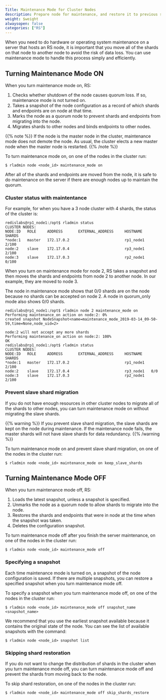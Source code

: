 ```yaml
---
Title: Maintenance Mode for Cluster Nodes
description: Prepare node for maintenance, and restore it to previous state
weight: $weight
alwaysopen: false
categories: ["RS"]
---
```

When you need to do hardware or operating system maintenance on a server that hosts an RS node,
it is important that you move all of the shards on that node to another node to avoid the risk of data loss.
You can use maintenance mode to handle this process simply and efficiently.

## Turning Maintenance Mode ON

When you turn maintenance mode on, RS:

1. Checks whether shutdown of the node causes quorum loss. If so, maintenance mode is not turned on.
1. Takes a snapshot of the node configuration as a record of which shards and endpoints are on node at that time.
1. Marks the node as a quorum node to prevent shards and endpoints from migrating into the node.
1. Migrates shards to other nodes and binds endpoints to other nodes.

{{% note %}}
If the node is the master node in the cluster, maintenance mode does not demote the node.
As usual, the cluster elects a new master node when the master node is restarted.
{{% /note %}}

To turn maintenance mode on, on one of the nodes in the cluster run:

```src
$ rladmin node <node_id> maintenance_mode on
```

After all of the shards and endpoints are moved from the node, it is safe to do maintenance on the server if there are enough nodes up to maintain the quorum.

### Cluster status with maintentance

For example, for when you have a 3 node cluster with 4 shards, the status of the cluster is:

```src
redislabs@rp1_node1:/opt$ rladmin status
CLUSTER NODES:
NODE:ID   ROLE     ADDRESS       EXTERNAL_ADDRESS     HOSTNAME    SHARDS
*node:1   master   172.17.0.2                         rp1_node1   2/100
node:2    slave    172.17.0.4                         rp3_node1   2/100
node:3    slave    172.17.0.3                         rp2_node1   0/100
```

When you turn on maintenance mode for node 2, RS takes a snapshot and then moves the shards and endpoints from node 2 to another node. In our example, they are moved to node 3.

The node in maintenance mode shows that 0/0 shards are on the node because no shards can be accepted on node 2. A node in quorum_only mode also shows 0/0 shards.

```src
redislabs@rp1_node1:/opt$ rladmin node 2 maintenance_mode on
Performing maintenance_on action on node:2: 0%
created snapshot NodeSnapshot<name=maintenance_mode_2019-03-14_09-50-59,time=None,node_uid=2>

node:2 will not accept any more shards
Performing maintenance_on action on node:2: 100%
OK
redislabs@rp1_node1:/opt$ rladmin status
CLUSTER NODES:
NODE:ID   ROLE     ADDRESS       EXTERNAL_ADDRESS     HOSTNAME    SHARDS
*node:1   master   172.17.0.2                         rp1_node1   2/100
node:2    slave    172.17.0.4                         rp3_node1   0/0  
node:3    slave    172.17.0.3                         rp2_node1   2/100
```

### Prevent slave shard migration

If you do not have enough resources in other cluster nodes to migrate all of the shards to other nodes,
you can turn maintenance mode on without migrating the slave shards.

{{% warning %}}
If you prevent slave shard migration, the slave shards are kept on the node during maintenance.
If the maintenance node fails, the master shards will not have slave shards for data redundancy.
{{% /warning %}}

To turn maintenance mode on and prevent slave shard migration, on one of the nodes in the cluster run:

```src
$ rladmin node <node_id> maintenance_mode on keep_slave_shards
```

## Turning Maintenance Mode OFF

When you turn maintenance mode off, RS:

1. Loads the latest snapshot, unless a snapshot is specified.
1. Unmarks the node as a quorum node to allow shards to migrate into the node.
1. Restores the shards and endpoints that were in node at the time when the snapshot was taken.
1. Deletes the configuration snapshot.

To turn maintenance mode off after you finish the server maintenance, on one of the nodes in the cluster run:

```src
$ rladmin node <node_id> maintenance_mode off
```

### Specifying a snapshot

Each time maintenance mode is turned on, a snapshot of the node configuration is saved.
If there are multiple snapshots, you can restore a specified snapshot when you turn maintenance mode off.

To specify a snapshot when you turn maintenance mode off, on one of the nodes in the cluster run:

```src
$ rladmin node <node_id> maintenance_mode off snapshot_name <snapshot_name>
```

We recommend that you use the earliest snapshot available because it contains the original state of the node.
You can see the list of available snapshots with the command:

```src
$ rladmin node <node_id> snapshot list
```

### Skipping shard restoration

If you do not want to change the distribution of shards in the cluster when you turn maintenance mode off,
you can turn maintenance mode off and prevent the shards from moving back to the node.

To skip shard restoration, on one of the nodes in the cluster run:

```src
$ rladmin node <node_id> maintenance_mode off skip_shards_restore
```

